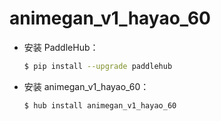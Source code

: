 # animegan_v1_hayao_60
* 安装 PaddleHub：

    ```bash
    $ pip install --upgrade paddlehub
    ```

* 安装 animegan_v1_hayao_60：

    ```bash
    $ hub install animegan_v1_hayao_60
    ```
